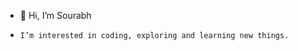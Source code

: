 - 👋 Hi, I’m Sourabh
-     I’m interested in coding, exploring and learning new things.


<!---
Sourabh2043/Sourabh2043 is a ✨ special ✨ repository because its `README.md` (this file) appears on your GitHub profile.
You can click the Preview link to take a look at your changes.
--->
